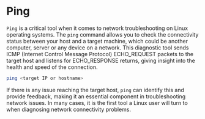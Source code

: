 # Ping 

`Ping` is a critical tool when it comes to network troubleshooting on Linux operating systems. The `ping` command allows you to check the connectivity status between your host and a target machine, which could be another computer, server or any device on a network. This diagnostic tool sends ICMP (Internet Control Message Protocol) ECHO_REQUEST packets to the target host and listens for ECHO_RESPONSE returns, giving insight into the health and speed of the connection. 

```bash
ping <target IP or hostname>
```
If there is any issue reaching the target host, `ping` can identify this and provide feedback, making it an essential component in troubleshooting network issues. In many cases, it is the first tool a Linux user will turn to when diagnosing network connectivity problems.